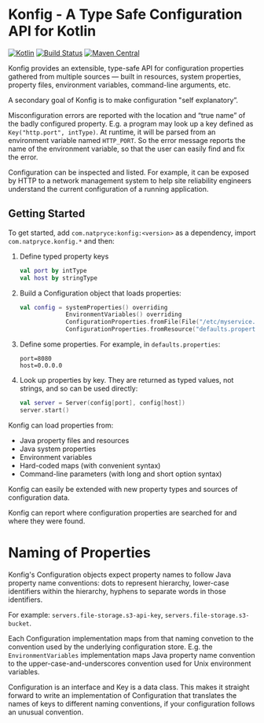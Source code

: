 # Konfig - A Type Safe Configuration API for Kotlin

[![Kotlin](https://img.shields.io/badge/kotlin-1.0.0-blue.svg)](http://kotlinlang.org)
[![Build Status](https://travis-ci.org/npryce/konfig.svg?branch=master)](https://travis-ci.org/npryce/konfig)
[![Maven Central](https://img.shields.io/maven-central/v/com.natpryce/konfig.svg)](http://search.maven.org/#search%7Cga%7C1%7Cg%3A%22com.natpryce%22%20AND%20a%3A%22konfig%22)

Konfig provides an extensible, type-safe API for configuration
properties gathered from multiple sources — built in resources, system
properties, property files, environment variables, command-line
arguments, etc.

A secondary goal of Konfig is to make configuration "self explanatory”.

Misconfiguration errors are reported with the location and “true name”
of the badly configured property. E.g. a program may look up a key
defined as `Key("http.port", intType)`. At runtime, it will be parsed
from an environment variable named `HTTP_PORT`. So the error message
reports the name of the environment variable, so that the user can
easily find and fix the error.

Configuration can be inspected and listed.  For example, it can be
exposed by HTTP to a network management system to help site
reliability engineers understand the current configuration of a
running application.



Getting Started
---------------

To get started, add `com.natpryce:konfig:<version>` as a dependency, import `com.natpryce.konfig.*` and then:

1. Define typed property keys

    ```kotlin
    val port by intType
    val host by stringType
    ```

2. Build a Configuration object that loads properties:

    ```kotlin
    val config = systemProperties() overriding
                 EnvironmentVariables() overriding
                 ConfigurationProperties.fromFile(File("/etc/myservice.properties")) overriding
                 ConfigurationProperties.fromResource("defaults.properties")
    ```

3. Define some properties.  For example, in `defaults.properties`:

    ```properties
    port=8080
    host=0.0.0.0
    ```
    
4. Look up properties by key. They are returned as typed values, not strings, and so can be used directly:

    ```kotlin
    val server = Server(config[port], config[host])
    server.start()
    ```

Konfig can load properties from:

* Java property files and resources
* Java system properties
* Environment variables
* Hard-coded maps (with convenient syntax)
* Command-line parameters (with long and short option syntax)

Konfig can easily be extended with new property types and sources of configuration data.

Konfig can report where configuration properties are searched for and where they were found.


# Naming of Properties

Konfig's Configuration objects expect property names to follow Java property name conventions: dots to represent hierarchy, lower-case identifiers within the hierarchy, hyphens to separate words in those identifiers. 

For example: `servers.file-storage.s3-api-key`, `servers.file-storage.s3-bucket`.

Each Configuration implementation maps from that naming convetion to the convention used by the underlying configuration store. E.g. the `EnvironmentVariables` implementation maps Java property name convention to the upper-case-and-underscores convention used for Unix environment variables.

Configuration is an interface and Key<T> is a data class. This makes it straight forward to write an implementation of Configuration that translates the names of keys to different naming conventions, if your configuration follows an unusual convention.
